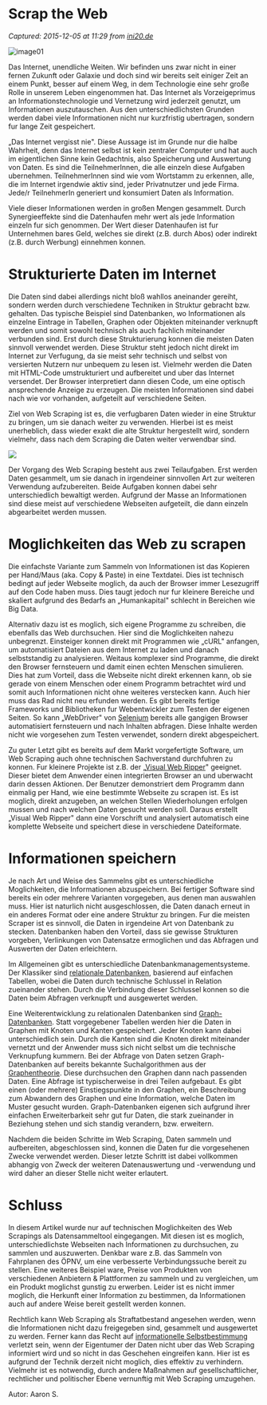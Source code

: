 # Scrap the Web

_Captured: 2015-12-05 at 11:29 from [ini20.de](http://ini20.de/2014/04/scrab-the-web/)_

![image01](http://ini20.de/wp-content/uploads/2014/04/image01.png)

Das Internet, unendliche Weiten. Wir befinden uns zwar nicht in einer fernen Zukunft oder Galaxie und doch sind wir bereits seit einiger Zeit an einem Punkt, besser auf einem Weg, in dem Technologie eine sehr große Rolle in unserem Leben eingenommen hat. Das Internet als Vorzeigeprimus an Informationstechnologie und Vernetzung wird jederzeit genutzt, um Informationen auszutauschen. Aus den unterschiedlichsten Grunden werden dabei viele Informationen nicht nur kurzfristig ubertragen, sondern fur lange Zeit gespeichert.

„Das Internet vergisst nie". Diese Aussage ist im Grunde nur die halbe Wahrheit, denn das Internet selbst ist kein zentraler Computer und hat auch im eigentlichen Sinne kein Gedachtnis, also Speicherung und Auswertung von Daten. Es sind die TeilnehmerInnen, die alle einzeln diese Aufgaben ubernehmen. TeilnehmerInnen sind wie vom Wortstamm zu erkennen, alle, die im Internet irgendwie aktiv sind, jeder Privatnutzer und jede Firma. Jede/r TeilnehmerIn generiert und konsumiert Daten als Information.

Viele dieser Informationen werden in großen Mengen gesammelt. Durch Synergieeffekte sind die Datenhaufen mehr wert als jede Information einzeln fur sich genommen. Der Wert dieser Datenhaufen ist fur Unternehmen bares Geld, welches sie direkt (z.B. durch Abos) oder indirekt (z.B. durch Werbung) einnehmen konnen.

# Strukturierte Daten im Internet

Die Daten sind dabei allerdings nicht bloß wahllos aneinander gereiht, sondern werden durch verschiedene Techniken in Struktur gebracht bzw. gehalten. Das typische Beispiel sind Datenbanken, wo Informationen als einzelne Eintrage in Tabellen, Graphen oder Objekten miteinander verknupft werden und somit sowohl technisch als auch fachlich miteinander verbunden sind. Erst durch diese Strukturierung konnen die meisten Daten sinnvoll verwendet werden. Diese Struktur steht jedoch nicht direkt im Internet zur Verfugung, da sie meist sehr technisch und selbst von versierten Nutzern nur unbequem zu lesen ist. Vielmehr werden die Daten mit HTML-Code umstrukturiert und aufbereitet und uber das Internet versendet. Der Browser interpretiert dann diesen Code, um eine optisch ansprechende Anzeige zu erzeugen. Die meisten Informationen sind dabei nach wie vor vorhanden, aufgeteilt auf verschiedene Seiten.

Ziel von Web Scraping ist es, die verfugbaren Daten wieder in eine Struktur zu bringen, um sie danach weiter zu verwenden. Hierbei ist es meist unerheblich, dass wieder exakt die alte Struktur hergestellt wird, sondern vielmehr, dass nach dem Scraping die Daten weiter verwendbar sind.

![](https://lh3.googleusercontent.com/bCnYslkf2jR7VBNCyaSpSTJLZhQo6uClErCvE5tEz4CDtoukEU-0H-hYlIaB8WZq05E5qypLd3aKqmJOFQ3vy4mfrzZ6nD-QkQBjbVYCTD6hszURkGncStzQlOLCcY-jluvt3g)

Der Vorgang des Web Scraping besteht aus zwei Teilaufgaben. Erst werden Daten gesammelt, um sie danach in irgendeiner sinnvollen Art zur weiteren Verwendung aufzubereiten. Beide Aufgaben konnen dabei sehr unterschiedlich bewaltigt werden. Aufgrund der Masse an Informationen sind diese meist auf verschiedene Webseiten aufgeteilt, die dann einzeln abgearbeitet werden mussen.

# Moglichkeiten das Web zu scrapen

Die einfachste Variante zum Sammeln von Informationen ist das Kopieren per Hand/Maus (aka. Copy & Paste) in eine Textdatei. Dies ist technisch bedingt auf jeder Webseite moglich, da auch der Browser immer Lesezugriff auf den Code haben muss. Dies taugt jedoch nur fur kleinere Bereiche und skaliert aufgrund des Bedarfs an „Humankapital" schlecht in Bereichen wie Big Data.

Alternativ dazu ist es moglich, sich eigene Programme zu schreiben, die ebenfalls das Web durchsuchen. Hier sind die Moglichkeiten nahezu unbegrenzt. Einsteiger konnen direkt mit Programmen wie „cURL" anfangen, um automatisiert Dateien aus dem Internet zu laden und danach selbststandig zu analysieren. Weitaus komplexer sind Programme, die direkt den Browser fernsteuern und damit einen echten Menschen simulieren. Dies hat zum Vorteil, dass die Webseite nicht direkt erkennen kann, ob sie gerade von einem Menschen oder einem Programm betrachtet wird und somit auch Informationen nicht ohne weiteres verstecken kann. Auch hier muss das Rad nicht neu erfunden werden. Es gibt bereits fertige Frameworks und Bibliotheken fur Webentwickler zum Testen der eigenen Seiten. So kann „WebDriver" von [Selenium](http://www.seleniumhq.org/projects/webdriver/) bereits alle gangigen Browser automatisiert fernsteuern und nach Inhalten abfragen. Diese Inhalte werden nicht wie vorgesehen zum Testen verwendet, sondern direkt abgespeichert.

Zu guter Letzt gibt es bereits auf dem Markt vorgefertigte Software, um Web Scraping auch ohne technischen Sachverstand durchfuhren zu konnen. Fur kleinere Projekte ist z.B. der „[Visual Web Ripper](http://www.visualwebripper.com/)" geeignet. Dieser bietet dem Anwender einen integrierten Browser an und uberwacht darin dessen Aktionen. Der Benutzer demonstriert dem Programm dann einmalig per Hand, wie eine bestimmte Webseite zu scrapen ist. Es ist moglich, direkt anzugeben, an welchen Stellen Wiederholungen erfolgen mussen und nach welchen Daten gesucht werden soll. Daraus erstellt „Visual Web Ripper" dann eine Vorschrift und analysiert automatisch eine komplette Webseite und speichert diese in verschiedene Dateiformate.

# Informationen speichern

Je nach Art und Weise des Sammelns gibt es unterschiedliche Moglichkeiten, die Informationen abzuspeichern. Bei fertiger Software sind bereits ein oder mehrere Varianten vorgegeben, aus denen man auswahlen muss. Hier ist naturlich nicht ausgeschlossen, die Daten danach erneut in ein anderes Format oder eine andere Struktur zu bringen. Fur die meisten Scraper ist es sinnvoll, die Daten in irgendeine Art von Datenbank zu stecken. Datenbanken haben den Vorteil, dass sie gewisse Strukturen vorgeben, Verlinkungen von Datensatze ermoglichen und das Abfragen und Auswerten der Daten erleichtern.

Im Allgemeinen gibt es unterschiedliche Datenbankmanagementsysteme. Der Klassiker sind [relationale Datenbanken](http://de.wikipedia.org/wiki/Relationale_Datenbank), basierend auf einfachen Tabellen, wobei die Daten durch technische Schlussel in Relation zueinander stehen. Durch die Verbindung dieser Schlussel konnen so die Daten beim Abfragen verknupft und ausgewertet werden.

Eine Weiterentwicklung zu relationalen Datenbanken sind [Graph-Datenbanken]( http://de.wikipedia.org/wiki/Graphdatenbank). Statt vorgegebener Tabellen werden hier die Daten in Graphen mit Knoten und Kanten gespeichert. Jeder Knoten kann dabei unterschiedlich sein. Durch die Kanten sind die Knoten direkt miteinander vernetzt und der Anwender muss sich nicht selbst um die technische Verknupfung kummern. Bei der Abfrage von Daten setzen Graph-Datenbanken auf bereits bekannte Suchalgorithmen aus der [Graphentheorie](http://de.wikipedia.org/wiki/Suchverfahren#Suche_in_Graphen). Diese durchsuchen den Graphen dann nach passenden Daten. Eine Abfrage ist typischerweise in drei Teilen aufgebaut. Es gibt einen (oder mehrere) Einstiegspunkte in den Graphen, ein Beschreibung zum Abwandern des Graphen und eine Information, welche Daten im Muster gesucht wurden. Graph-Datenbanken eigenen sich aufgrund ihrer einfachen Erweiterbarkeit sehr gut fur Daten, die stark zueinander in Beziehung stehen und sich standig verandern, bzw. erweitern.

Nachdem die beiden Schritte im Web Scraping, Daten sammeln und aufbereiten, abgeschlossen sind, konnen die Daten fur die vorgesehenen Zwecke verwendet werden. Dieser letzte Schritt ist dabei vollkommen abhangig von Zweck der weiteren Datenauswertung und -verwendung und wird daher an dieser Stelle nicht weiter erlautert.

# Schluss

In diesem Artikel wurde nur auf technischen Moglichkeiten des Web Scrapings als Datensammeltool eingegangen. Mit diesen ist es moglich, unterschiedlichste Webseiten nach Informationen zu durchsuchen, zu sammlen und auszuwerten. Denkbar ware z.B. das Sammeln von Fahrplanen des ÖPNV, um eine verbesserte Verbindungssuche bereit zu stellen. Eine weiteres Beispiel ware, Preise von Produkten von verschiedenen Anbietern & Plattformen zu sammeln und zu vergleichen, um ein Produkt moglichst gunstig zu erwerben. Leider ist es nicht immer moglich, die Herkunft einer Information zu bestimmen, da Informationen auch auf andere Weise bereit gestellt werden konnen.

Rechtlich kann Web Scraping als Straftatbestand angesehen werden, wenn die Informationen nicht dazu freigegeben sind, gesammelt und ausgewertet zu werden. Ferner kann das Recht auf [informationelle Selbstbestimmung](http://de.wikipedia.org/wiki/Informationelle_Selbstbestimmung) verletzt sein, wenn der Eigentumer der Daten nicht uber das Web Scraping informiert wird und so nicht in das Geschehen eingreifen kann. Hier ist es aufgrund der Technik derzeit nicht moglich, dies effektiv zu verhindern. Vielmehr ist es notwendig, durch andere Maßnahmen auf gesellschaftlicher, rechtlicher und politischer Ebene vernunftig mit Web Scraping umzugehen.

Autor: Aaron S.
